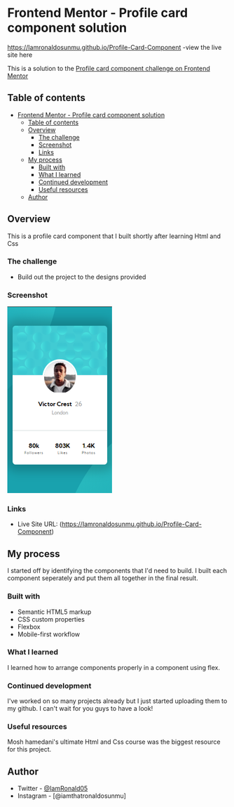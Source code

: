 # Frontend Mentor - Profile card component solution

https://Iamronaldosunmu.github.io/Profile-Card-Component -view the live site here

This is a solution to the [Profile card component challenge on Frontend Mentor](https://www.frontendmentor.io/challenges/profile-card-component-cfArpWshJ)
## Table of contents

- [Frontend Mentor - Profile card component solution](#frontend-mentor---profile-card-component-solution)
  - [Table of contents](#table-of-contents)
  - [Overview](#overview)
    - [The challenge](#the-challenge)
    - [Screenshot](#screenshot)
    - [Links](#links)
  - [My process](#my-process)
    - [Built with](#built-with)
    - [What I learned](#what-i-learned)
    - [Continued development](#continued-development)
    - [Useful resources](#useful-resources)
  - [Author](#author)



## Overview
This is a profile card component that I built shortly after learning Html and Css

### The challenge

- Build out the project to the designs provided

### Screenshot

![A sccreenshot of the page](images/screenshot.PNG)


### Links

- Live Site URL: (https://Iamronaldosunmu.github.io/Profile-Card-Component)

## My process
I started off by identifying the components that I'd need to build.
I built each component seperately and put them all together in the final result.
### Built with

- Semantic HTML5 markup
- CSS custom properties
- Flexbox
- Mobile-first workflow

### What I learned
I learned how to arrange components properly in a component using flex.

### Continued development
I've worked on so many projects already but I just started uploading them to my github. I can't wait for you guys to have a look!

### Useful resources

Mosh hamedani's ultimate Html and Css course was the biggest resource for this project.

## Author

- Twitter - [@IamRonald05](https://www.twitter.com/IamRonald05)
- Instagram - [@iamthatronaldosunmu]



